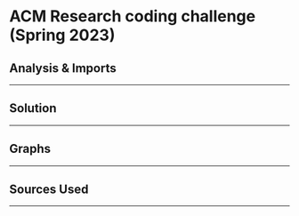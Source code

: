 # ACM Research coding challenge (Spring 2023)

## Analysis & Imports

---

## Solution

---

## Graphs

---

## Sources Used

---
